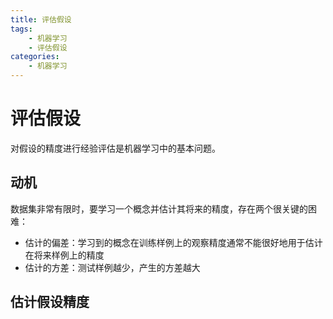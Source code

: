 ```yaml
---
title: 评估假设
tags: 
	- 机器学习
	- 评估假设
categories:
	- 机器学习
---
```


# 评估假设

对假设的精度进行经验评估是机器学习中的基本问题。

## 动机

数据集非常有限时，要学习一个概念并估计其将来的精度，存在两个很关键的困难：

- 估计的偏差：学习到的概念在训练样例上的观察精度通常不能很好地用于估计在将来样例上的精度
- 估计的方差：测试样例越少，产生的方差越大

## 估计假设精度

